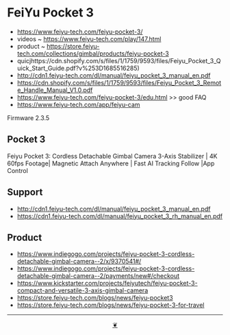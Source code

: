 # FeiYu Pocket 3

* https://www.feiyu-tech.com/feiyu-pocket-3/
* videos ~ https://www.feiyu-tech.com/play/147.html
* product ~ https://store.feiyu-tech.com/collections/gimbal/products/feiyu-pocket-3
* quicjhttps://cdn.shopify.com/s/files/1/1759/9593/files/Feiyu_Pocket_3_Quick_Start_Guide.pdf?v%253D1685516285)
* http://cdn1.feiyu-tech.com/dl/manual/feiyu_pocket_3_manual_en.pdf
* https://cdn.shopify.com/s/files/1/1759/9593/files/Feiyu_Pocket_3_Remote_Handle_Manual_V1.0.pdf
* https://www.feiyu-tech.com/feiyu-pocket-3/edu.html >> good FAQ
* https://www.feiyu-tech.com/app/feiyu-cam


Firmware 2.3.5


## Pocket 3

Feiyu Pocket 3: Cordless Detachable Gimbal Camera
3-Axis Stabilizer | 4K 60fps Footage| Magnetic Attach Anywhere | Fast AI Tracking Follow |App Control

## Support

* http://cdn1.feiyu-tech.com/dl/manual/feiyu_pocket_3_manual_en.pdf
* https://cdn1.feiyu-tech.com/dl/manual/feiyu_pocket_3_rh_manual_en.pdf

## Product

* https://www.indiegogo.com/projects/feiyu-pocket-3-cordless-detachable-gimbal-camera--2/x/9370541#/
* https://www.indiegogo.com/projects/feiyu-pocket-3-cordless-detachable-gimbal-camera--2/payments/new#/checkout
* https://www.kickstarter.com/projects/feiyutech/feiyu-pocket-3-compact-and-versatile-3-axis-gimbal-camera
* https://store.feiyu-tech.com/blogs/news/feiyu-pocket3
* https://store.feiyu-tech.com/blogs/news/feiyu-pocket-3-for-travel


***

<center title="Hello! Click me to go up to the top" ><a class=aDingbat href=javascript:window.scrollTo(0,0);> ❦ </a></center>
